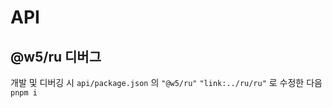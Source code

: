 # API

## @w5/ru 디버그

개발 및 디버깅 시 `api/package.json` 의 `"@w5/ru"` `"link:../ru/ru"` 로 수정한 다음 `pnpm i`
